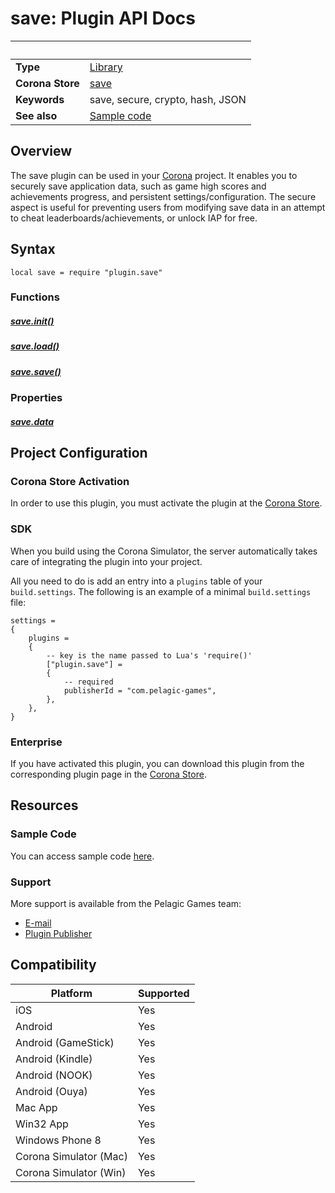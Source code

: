 # save: Plugin API Docs

|                      | &nbsp; 
| -------------------- | ---------------------------------------------------------------
| __Type__             | [Library](http://docs.coronalabs.com/api/type/Library.html)
| __Corona Store__     | [save](http://store.coronalabs.com/plugin/save)
| __Keywords__         | save, secure, crypto, hash, JSON
| __See also__         | [Sample code](sample.lua)

## Overview

The save plugin can be used in your [Corona](https://coronalabs.com/products/corona-sdk/) project. It enables you to securely save application data, such as game high scores and achievements progress, and persistent settings/configuration. The secure aspect is useful for preventing users from modifying save data in an attempt to cheat leaderboards/achievements, or unlock IAP for free.


## Syntax

	local save = require "plugin.save"

### Functions

##### [save.init()](init.markdown)

##### [save.load()](load.markdown)

##### [save.save()](save.markdown)


### Properties

##### [save.data](data.markdown)


## Project Configuration

### Corona Store Activation

In order to use this plugin, you must activate the plugin at the [Corona Store](http://store.coronalabs.com/plugin/save).


### SDK

When you build using the Corona Simulator, the server automatically takes care of integrating the plugin into your project. 

All you need to do is add an entry into a `plugins` table of your `build.settings`. The following is an example of a minimal `build.settings` file:

``````
settings =
{
	plugins =
	{
		-- key is the name passed to Lua's 'require()'
		["plugin.save"] =
		{
			-- required
			publisherId = "com.pelagic-games",
		},
	},		
}
``````

### Enterprise

If you have activated this plugin, you can download this plugin from the corresponding plugin page in the [Corona Store](http://store.coronalabs.com/plugin/save).


## Resources

### Sample Code

You can access sample code [here](sample.lua).

### Support

More support is available from the Pelagic Games team:

* [E-mail](mailto://support@pelagic-games.com)
* [Plugin Publisher](http://www.pelagic-games.com)


## Compatibility

| Platform                     | Supported
| ---------------------------- | ---------------------------- 
| iOS                          | Yes
| Android                      | Yes
| Android (GameStick)          | Yes
| Android (Kindle)             | Yes
| Android (NOOK)               | Yes
| Android (Ouya)               | Yes
| Mac App                      | Yes
| Win32 App                    | Yes
| Windows Phone 8              | Yes
| Corona Simulator (Mac)       | Yes
| Corona Simulator (Win)       | Yes

